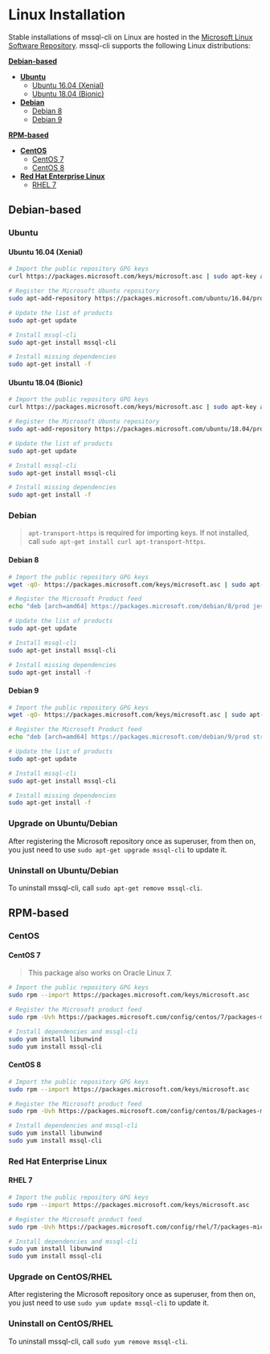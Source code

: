 # Linux Installation
Stable installations of mssql-cli on Linux are hosted in the [Microsoft Linux Software Repository](https://docs.microsoft.com/en-us/windows-server/administration/linux-package-repository-for-microsoft-software). mssql-cli supports the following Linux distributions:

[**Debian-based**](#Debian-based)
- [**Ubuntu**](#Ubuntu)
    - [Ubuntu 16.04 (Xenial)](#ubuntu-1604-Xenial)
    - [Ubuntu 18.04 (Bionic)](#ubuntu-1804-Bionic)
- [**Debian**](#Debian)
    - [Debian 8](#debian-8)
    - [Debian 9](#debian-9)

[**RPM-based**](#RPM-based)
- [**CentOS**](#CentOS)
    - [CentOS 7](#centos-7)
    - [CentOS 8](#centos-8)
- [**Red Hat Enterprise Linux**](#Red-Hat-Enterprise-Linux)
    - [RHEL 7](#RHEL-7)


## Debian-based

### Ubuntu

#### Ubuntu 16.04 (Xenial)
```sh
# Import the public repository GPG keys
curl https://packages.microsoft.com/keys/microsoft.asc | sudo apt-key add -

# Register the Microsoft Ubuntu repository
sudo apt-add-repository https://packages.microsoft.com/ubuntu/16.04/prod

# Update the list of products
sudo apt-get update

# Install mssql-cli
sudo apt-get install mssql-cli

# Install missing dependencies
sudo apt-get install -f
```

#### Ubuntu 18.04 (Bionic)
```sh
# Import the public repository GPG keys
curl https://packages.microsoft.com/keys/microsoft.asc | sudo apt-key add -

# Register the Microsoft Ubuntu repository
sudo apt-add-repository https://packages.microsoft.com/ubuntu/18.04/prod

# Update the list of products
sudo apt-get update

# Install mssql-cli
sudo apt-get install mssql-cli

# Install missing dependencies
sudo apt-get install -f
```

### Debian
> `apt-transport-https` is required for importing keys. If not installed, call `sudo apt-get install curl apt-transport-https`.

#### Debian 8
```sh
# Import the public repository GPG keys
wget -qO- https://packages.microsoft.com/keys/microsoft.asc | sudo apt-key add -

# Register the Microsoft Product feed
echo "deb [arch=amd64] https://packages.microsoft.com/debian/8/prod jessie main" | sudo tee /etc/apt/sources.list.d/mssql-cli.list

# Update the list of products
sudo apt-get update

# Install mssql-cli
sudo apt-get install mssql-cli

# Install missing dependencies
sudo apt-get install -f
```

#### Debian 9
```sh
# Import the public repository GPG keys
wget -qO- https://packages.microsoft.com/keys/microsoft.asc | sudo apt-key add -

# Register the Microsoft Product feed
echo "deb [arch=amd64] https://packages.microsoft.com/debian/9/prod stretch main" | sudo tee /etc/apt/sources.list.d/mssql-cli.list

# Update the list of products
sudo apt-get update

# Install mssql-cli
sudo apt-get install mssql-cli

# Install missing dependencies
sudo apt-get install -f
```

### Upgrade on Ubuntu/Debian
After registering the Microsoft repository once as superuser,
from then on, you just need to use `sudo apt-get upgrade mssql-cli` to update it.

### Uninstall on Ubuntu/Debian
To uninstall mssql-cli, call `sudo apt-get remove mssql-cli`.


## RPM-based

### CentOS

#### CentOS 7
> This package also works on Oracle Linux 7.

```sh
# Import the public repository GPG keys
sudo rpm --import https://packages.microsoft.com/keys/microsoft.asc

# Register the Microsoft product feed
sudo rpm -Uvh https://packages.microsoft.com/config/centos/7/packages-microsoft-prod.rpm

# Install dependencies and mssql-cli
sudo yum install libunwind
sudo yum install mssql-cli
```

#### CentOS 8
```sh
# Import the public repository GPG keys
sudo rpm --import https://packages.microsoft.com/keys/microsoft.asc

# Register the Microsoft product feed
sudo rpm -Uvh https://packages.microsoft.com/config/centos/8/packages-microsoft-prod.rpm

# Install dependencies and mssql-cli
sudo yum install libunwind
sudo yum install mssql-cli
```

### Red Hat Enterprise Linux

#### RHEL 7
```sh
# Import the public repository GPG keys
sudo rpm --import https://packages.microsoft.com/keys/microsoft.asc

# Register the Microsoft product feed
sudo rpm -Uvh https://packages.microsoft.com/config/rhel/7/packages-microsoft-prod.rpm

# Install dependencies and mssql-cli
sudo yum install libunwind
sudo yum install mssql-cli
```

### Upgrade on CentOS/RHEL
After registering the Microsoft repository once as superuser,
from then on, you just need to use `sudo yum update mssql-cli` to update it.

### Uninstall on CentOS/RHEL
To uninstall mssql-cli, call `sudo yum remove mssql-cli`.
